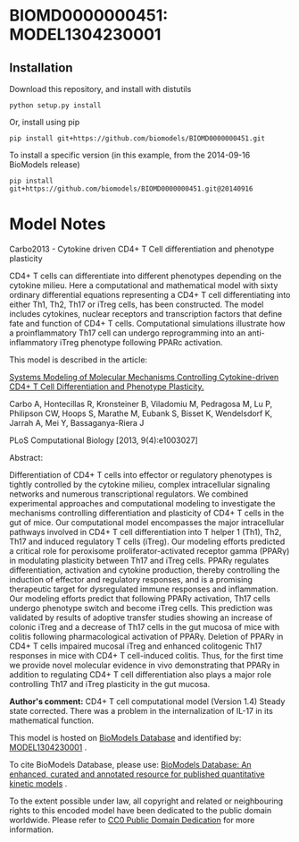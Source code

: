 # BIOMD0000000451: MODEL1304230001

## Installation

Download this repository, and install with distutils

`python setup.py install`

Or, install using pip

`pip install git+https://github.com/biomodels/BIOMD0000000451.git`

To install a specific version (in this example, from the 2014-09-16 BioModels release)

`pip install git+https://github.com/biomodels/BIOMD0000000451.git@20140916`


# Model Notes


Carbo2013 - Cytokine driven CD4+ T Cell differentiation and phenotype
plasticity

CD4+ T cells can differentiate into different phenotypes depending on the
cytokine milieu. Here a computational and mathematical model with sixty
ordinary differential equations representing a CD4+ T cell differentiating
into either Th1, Th2, Th17 or iTreg cells, has been constructed. The model
includes cytokines, nuclear receptors and transcription factors that define
fate and function of CD4+ T cells. Computational simulations illustrate how a
proinflammatory Th17 cell can undergo reprogramming into an anti-inflammatory
iTreg phenotype following PPARc activation.

This model is described in the article:

[Systems Modeling of Molecular Mechanisms Controlling Cytokine-driven CD4+ T
Cell Differentiation and Phenotype
Plasticity.](http://identifiers.org/pubmed/23592971)

Carbo A, Hontecillas R, Kronsteiner B, Viladomiu M, Pedragosa M, Lu P,
Philipson CW, Hoops S, Marathe M, Eubank S, Bisset K, Wendelsdorf K, Jarrah A,
Mei Y, Bassaganya-Riera J

PLoS Computational Biology [2013, 9(4):e1003027]

Abstract:

Differentiation of CD4+ T cells into effector or regulatory phenotypes is
tightly controlled by the cytokine milieu, complex intracellular signaling
networks and numerous transcriptional regulators. We combined experimental
approaches and computational modeling to investigate the mechanisms
controlling differentiation and plasticity of CD4+ T cells in the gut of mice.
Our computational model encompasses the major intracellular pathways involved
in CD4+ T cell differentiation into T helper 1 (Th1), Th2, Th17 and induced
regulatory T cells (iTreg). Our modeling efforts predicted a critical role for
peroxisome proliferator-activated receptor gamma (PPARγ) in modulating
plasticity between Th17 and iTreg cells. PPARγ regulates differentiation,
activation and cytokine production, thereby controlling the induction of
effector and regulatory responses, and is a promising therapeutic target for
dysregulated immune responses and inflammation. Our modeling efforts predict
that following PPARγ activation, Th17 cells undergo phenotype switch and
become iTreg cells. This prediction was validated by results of adoptive
transfer studies showing an increase of colonic iTreg and a decrease of Th17
cells in the gut mucosa of mice with colitis following pharmacological
activation of PPARγ. Deletion of PPARγ in CD4+ T cells impaired mucosal iTreg
and enhanced colitogenic Th17 responses in mice with CD4+ T cell-induced
colitis. Thus, for the first time we provide novel molecular evidence in vivo
demonstrating that PPARγ in addition to regulating CD4+ T cell differentiation
also plays a major role controlling Th17 and iTreg plasticity in the gut
mucosa.

**Author's comment:** CD4+ T cell computational model (Version 1.4) Steady state corrected. There was a problem in the internalization of IL-17 in its mathematical function. 

This model is hosted on [BioModels Database](http://www.ebi.ac.uk/biomodels/)
and identified by:
[MODEL1304230001](http://identifiers.org/biomodels.db/MODEL1304230001) .

To cite BioModels Database, please use: [BioModels Database: An enhanced,
curated and annotated resource for published quantitative kinetic
models](http://identifiers.org/pubmed/20587024) .

To the extent possible under law, all copyright and related or neighbouring
rights to this encoded model have been dedicated to the public domain
worldwide. Please refer to [CC0 Public Domain
Dedication](http://creativecommons.org/publicdomain/zero/1.0/) for more
information.



